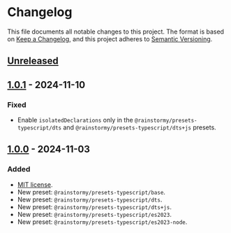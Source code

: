 # Changelog

This file documents all notable changes to this project. The format is based
on [Keep a Changelog](https://keepachangelog.com/en/1.1.0), and this project
adheres to [Semantic Versioning](https://semver.org/spec/v2.0.0.html).

## [Unreleased]

## [1.0.1] - 2024-11-10
### Fixed
- Enable `isolatedDeclarations` only in the `@rainstormy/presets-typescript/dts`
  and `@rainstormy/presets-typescript/dts+js` presets.

## [1.0.0] - 2024-11-03
### Added
- [MIT license](https://choosealicense.com/licenses/mit).
- New preset: `@rainstormy/presets-typescript/base`.
- New preset: `@rainstormy/presets-typescript/dts`.
- New preset: `@rainstormy/presets-typescript/dts+js`.
- New preset: `@rainstormy/presets-typescript/es2023`.
- New preset: `@rainstormy/presets-typescript/es2023-node`.

[unreleased]: https://github.com/rainstormy/presets-typescript/compare/v1.0.1...HEAD
[1.0.1]: https://github.com/rainstormy/presets-typescript/compare/v1.0.0...v1.0.1
[1.0.0]: https://github.com/rainstormy/presets-typescript/releases/tag/v1.0.0

